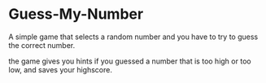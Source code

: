 # Guess-My-Number
A simple game that selects a random number and you have to try to guess the correct number.

the game gives you hints if you guessed a number that is too high or too low, and saves your highscore.
